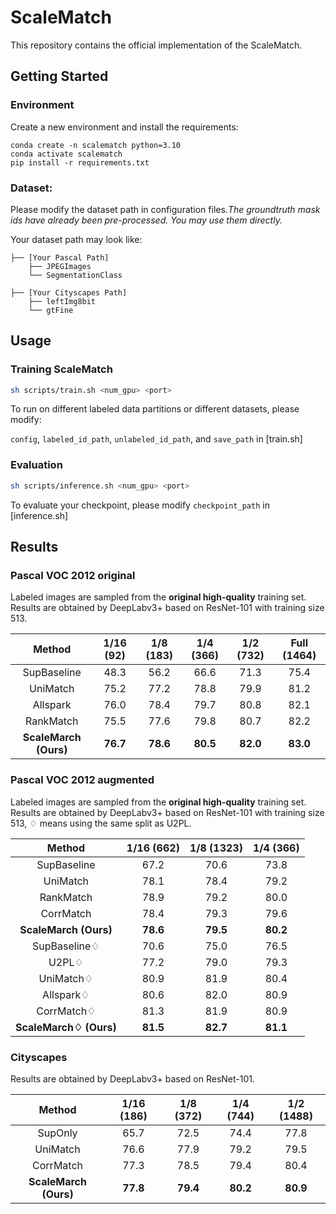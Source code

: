 # ScaleMatch
This repository contains the official implementation of the ScaleMatch.
## Getting Started

### Environment
Create a new environment and install the requirements:
```shell
conda create -n scalematch python=3.10
conda activate scalematch
pip install -r requirements.txt
```
### Dataset:
Please modify the dataset path in configuration files.*The groundtruth mask ids have already been pre-processed. You may use them directly.*

Your dataset path may look like:
```
├── [Your Pascal Path]
    ├── JPEGImages
    └── SegmentationClass
    
├── [Your Cityscapes Path]
    ├── leftImg8bit
    └── gtFine
```

## Usage

### Training ScaleMatch

```bash
sh scripts/train.sh <num_gpu> <port>
```
To run on different labeled data partitions or different datasets, please modify:

``config``, ``labeled_id_path``, ``unlabeled_id_path``, and ``save_path`` in [train.sh]

### Evaluation
```bash
sh scripts/inference.sh <num_gpu> <port>
```
To evaluate your checkpoint, please modify ``checkpoint_path`` in [inference.sh]

## Results

### Pascal VOC 2012 original

Labeled images are sampled from the **original high-quality** training set. Results are obtained by DeepLabv3+ based on ResNet-101 with training size 513.

|        Method        | 1/16 (92) | 1/8 (183) |   1/4 (366)    | 1/2 (732) | Full (1464) |
|:--------------------:|:---------:|:---------:|:--------------:|:---------:|:-----------:|
|     SupBaseline      |   48.3    |   56.2    |      66.6      |   71.3    |    75.4     |
|       UniMatch       |   75.2    |   77.2    |      78.8      |   79.9    |    81.2     |
|       Allspark       |   76.0    |   78.4    |      79.7      |   80.8    |    82.1     |
|       RankMatch      |   75.5    |   77.6    |      79.8      |   80.7    |    82.2     |
| **ScaleMarch (Ours)** | **76.7**  | **78.6**  |    **80.5**    | **82.0**  |  **83.0**   |


### Pascal VOC 2012 augmented

Labeled images are sampled from the **original high-quality** training set. Results are obtained by DeepLabv3+ based on ResNet-101 with training size 513, ♢ means using the same split as U2PL.

|        Method        | 1/16 (662) | 1/8 (1323) |   1/4 (366)    |
|:--------------------:|:---------:|:---------:|:--------------:|
|     SupBaseline      |   67.2    |   70.6    |      73.8      |
|       UniMatch       |   78.1    |   78.4    |      79.2      |
|       RankMatch      |   78.9    |   79.2    |      80.0      |
|       CorrMatch      |   78.4    |   79.3    |      79.6      |
| **ScaleMarch (Ours)** | **78.6**  | **79.5**  |    **80.2**    |
|     SupBaseline♢     |   70.6    |   75.0    |      76.5      |
|         U2PL♢        |   77.2    |   79.0    |      79.3      |
|       UniMatch♢      |   80.9    |   81.9    |      80.4      |
|       Allspark♢      |   80.6    |   82.0    |      80.9      |
|       CorrMatch♢     |   81.3    |   81.9    |      80.9      |
| **ScaleMarch♢ (Ours)** | **81.5**  | **82.7**  |    **81.1**    |


### Cityscapes

Results are obtained by DeepLabv3+ based on ResNet-101.

|        Method        | 1/16 (186) | 1/8 (372) | 1/4   (744) | 1/2 (1488) |
|:--------------------:|:----------:|:---------:|:-----------:|:----------:|
|       SupOnly        |    65.7    |   72.5    |    74.4     |    77.8    |
|       UniMatch       |    76.6    |   77.9    |   79.2      |    79.5    |
|       CorrMatch      |    77.3    |   78.5    |   79.4      |    80.4    |
| **ScaleMarch (Ours)** |  **77.8**  | **79.4**  |  **80.2**  |  **80.9**  |


